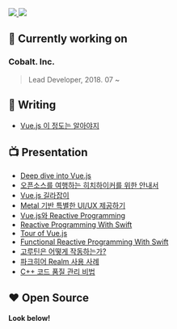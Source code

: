 <p align="left">
  <a href="https://cobalt.run">
    <img src="https://badgen.net/badge/icon/Cobalt Developer?icon=https://caple-static.s3.ap-northeast-2.amazonaws.com/cobalt-badge.svg&label&color=5B69C3&labelColor=414C9A" />
  </a>
  <a href="https://ko-fi.com/kciter">
    <img src="https://badgen.net/badge/icon/Buy a coffee?icon=kofi&label&color=29ABE0&labelColor=29ABE0" />
  </a>
<!--   <a href="https://www.facebook.com/sunhyoup.lee">
    <img src="https://badgen.net/badge/icon/Facebook?icon=https://upload.wikimedia.org/wikipedia/commons/5/51/Facebook_f_logo_%282019%29.svg&label&color=1877F2&labelColor=1877F2" />
  </a>
  <a href="mailto:kciter@naver.com">
    <img src="https://badgen.net/badge/icon/Email?icon=naver&label&color=2DB400&labelColor=2DB400" />
  </a> -->
</p>

## 💼 Currently working on
### Cobalt. Inc.
> Lead Developer, 2018. 07 ~

## 📘 Writing
* [Vue.js 이 정도는 알아야지](http://www.yes24.com/24/goods/56894866)

## 📺 Presentation
* [Deep dive into Vue.js](https://www.slideshare.net/sunhyouplee/deep-dive-into-vuejs)
* [오픈소스를 여행하는 히치하이커를 위한 안내서](https://www.slideshare.net/sunhyouplee/ss-122400504)
* [Vue.js 길라잡이](https://www.youtube.com/watch?v=EOo844GSSDY)
* [Metal 기반 특별한 UI/UX 제공하기](https://www.slideshare.net/sunhyouplee/metal-uiux-letswift-2017)
* [Vue.js와 Reactive Programming](https://www.slideshare.net/sunhyouplee/vuejs-reactive-programming-vuetiful-korea-2nd)
* [Reactive Programming With Swift](https://news.realm.io/kr/news/reactive-programming-with-rxswift/)
* [Tour of Vue.js](https://www.slideshare.net/sunhyouplee/tour-of-vuejs-70654520)
* [Functional Reactive Programming With Swift](https://www.slideshare.net/sunhyouplee/functional-reactive-programming-with-rxswift-62123571)
* [고루틴은 어떻게 작동하는가?](https://stonzeteam.github.io/How-Goroutines-Work/)
* [파크히어 Realm 사용 사례](https://www.slideshare.net/sunhyouplee/realm-60539221)
* [C++ 코드 품질 관리 비법](https://www.slideshare.net/sunhyouplee/c-33426459)

## ❤️ Open Source
#### Look below!
